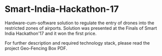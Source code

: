 # Smart-India-Hackathon-17
Hardware-cum-software solution to regulate the entry of drones into the restricted zones of airports. Solution was presented at the Finals of Smart India Hackathon'17 and it won the first price.

For further description and required technology stack, please read the project Geo-Fencing Box PDF.
